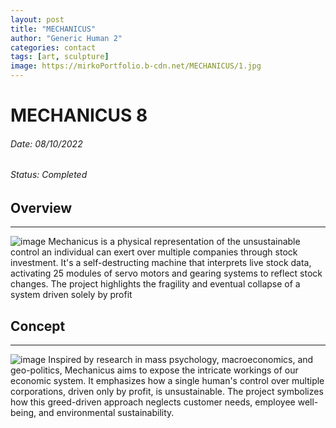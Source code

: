 ```yaml
---
layout: post
title: "MECHANICUS"
author: "Generic Human 2"
categories: contact
tags: [art, sculpture]
image: https://mirkoPortfolio.b-cdn.net/MECHANICUS/1.jpg
---
```


# MECHANICUS 8
###### Date: 08/10/2022
###### Status: Completed
## Overview
---
 ![image](https://mirkoPortfolio.b-cdn.net/MECHANICUS/0.jpg)
Mechanicus is a physical representation of the unsustainable control an individual can exert over multiple companies through stock investment. It's a self-destructing machine that interprets live stock data, activating 25 modules of servo motors and gearing systems to reflect stock changes. The project highlights the fragility and eventual collapse of a system driven solely by profit

## Concept
---
 ![image](https://mirkoPortfolio.b-cdn.net/MECHANICUS/4.jpg)
Inspired by research in mass psychology, macroeconomics, and geo-politics, Mechanicus aims to expose the intricate workings of our economic system. It emphasizes how a single human's control over multiple corporations, driven only by profit, is unsustainable. The project symbolizes how this greed-driven approach neglects customer needs, employee well-being, and environmental sustainability.